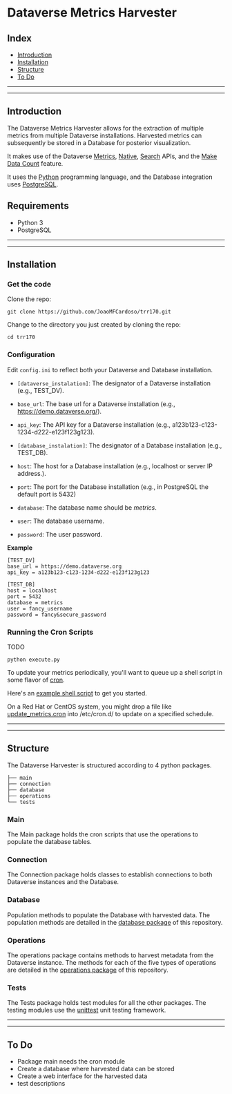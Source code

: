 # Dataverse Metrics Harvester

## Index

- [Introduction](#introduction)
- [Installation](#installation)
- [Structure](#structure)
- [To Do](#to-do)

---
---
## Introduction

The Dataverse Metrics Harvester allows for the extraction of multiple metrics from multiple Dataverse installations. Harvested metrics can subsequently be stored in a Database for posterior visualization. 

It makes use of the Dataverse [Metrics], [Native], [Search] APIs, and the [Make Data Count] feature.

It uses the [Python] programming language, and the Database integration uses [PostgreSQL].


## Requirements

- Python 3
- PostgreSQL

---
---
## Installation

### Get the code

Clone the repo:

    git clone https://github.com/JoaoMFCardoso/trr170.git

Change to the directory you just created by cloning the repo:

    cd trr170


### Configuration

Edit `config.ini` to reflect both your Dataverse and Database installation.

- `[dataverse_instalation]`: The designator of a Dataverse installation (e.g., TEST_DV).
- `base_url`: The base url for a Dataverse installation (e.g., https://demo.dataverse.org/).
- `api_key`: The API key for a Dataverse installation (e.g., a123b123-c123-1234-d222-e123f123g123).


- `[database_instalation]`: The designator of a Database installation (e.g., TEST_DB).
- `host`: The host for a Database installation (e.g., localhost or server IP address.).
- `port`: The port for the Database installation (e.g., in PostgreSQL the default port is 5432)
- `database`: The database name should be *metrics*.
- `user`: The database username.
- `password`: The user password.

**Example**
```
[TEST_DV]
base_url = https://demo.dataverse.org
api_key = a123b123-c123-1234-d222-e123f123g123

[TEST_DB]
host = localhost
port = 5432
database = metrics
user = fancy_username
password = fancy&secure_password
```

### Running the Cron Scripts

TODO

    python execute.py

To update your metrics periodically, you'll want to queue up a shell script in some flavor of [cron][].

Here's an [example shell script]() to get you started.

On a Red Hat or CentOS system, you might drop a file like [update_metrics.cron]() into /etc/cron.d/ to update on a specified schedule.

---
---
## Structure

The Dataverse Harvester is structured according to 4 python packages.

```
├── main
├── connection 
├── database
├── operations
└── tests 
```

### Main

The Main package holds the cron scripts that use the operations to populate the database tables.

### Connection

The Connection package holds classes to establish connections to both Dataverse instances and the Database.

### Database

Population methods to populate the Database with harvested data. The population methods are detailed in the [database package] of this repository.

### Operations

The operations package contains methods to harvest metadata from the Dataverse instance. The methods for each of the five types of operations are detailed in the [operations package] of this repository.

### Tests

The Tests package holds test modules for all the other packages. The testing modules use the [unittest] unit testing framework.

---
---
## To Do

- Package main needs the cron module
- Create a database where harvested data can be stored
- Create a web interface for the harvested data
- test descriptions



[Metrics]: http://guides.dataverse.org/en/latest/api/metrics.html
[Native]: https://guides.dataverse.org/en/latest/api/native-api.html
[Search]: https://guides.dataverse.org/en/latest/api/search.html
[Make Data Count]: https://guides.dataverse.org/en/latest/developers/make-data-count.html
[unittest]: https://docs.python.org/3/library/unittest.html#module-unittest
[Python]: https://www.python.org/
[PostgreSQL]: https://www.postgresql.org/
[cron]: https://en.wikipedia.org/wiki/Cron
[operations package]: https://github.com/JoaoMFCardoso/trr170/blob/master/harvester/operations
[database package]: https://github.com/JoaoMFCardoso/trr170/blob/master/harvester/database